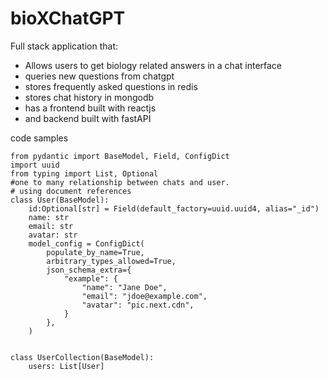 # bioXChatGPT

Full stack application that:
- Allows users to get biology related answers in a chat interface
- queries new questions from chatgpt
- stores frequently asked questions in redis
- stores chat history in mongodb
- has a frontend built with reactjs
- and backend built with fastAPI

code samples
```
from pydantic import BaseModel, Field, ConfigDict
import uuid
from typing import List, Optional
#one to many relationship between chats and user.
# using document references
class User(BaseModel):
    id:Optional[str] = Field(default_factory=uuid.uuid4, alias="_id")
    name: str
    email: str
    avatar: str
    model_config = ConfigDict(
        populate_by_name=True,
        arbitrary_types_allowed=True,
        json_schema_extra={
            "example": {
                "name": "Jane Doe",
                "email": "jdoe@example.com",
                "avatar": "pic.next.cdn",
            }
        },
    )


class UserCollection(BaseModel):
    users: List[User]
```
